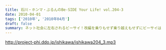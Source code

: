 ```yaml
---
title: 石川・ホンマ・ぶるんのBe-SIDE Your Life! vol.204-3
date: 2010-04-01
tags: ['2010年', '2010年04月']
draft: false
summary: ネット社会に左右されるビーサイ！改編を乗りもせず乗り越えもせずにビーサイは突き進みますです。NAMAE
---
```


http://project-phi.ddo.jp/ishikawa/ishikawa204_3.mp3
